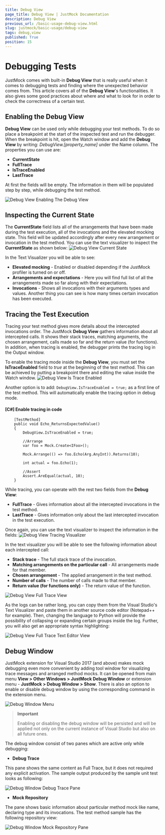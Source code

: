 ```yaml
---
title: Debug View
page_title: Debug View | JustMock Documentation
description: Debug View
previous_url: /basic-usage-debug-view.html
slug: justmock/basic-usage/debug-view
tags: debug,view
published: True
position: 15
---
```


# Debugging Tests

JustMock comes with built-in __Debug View__ that is really useful when it comes to debugging tests and finding where the unexpected behavior comes from. This article covers all of the __Debug View__'s functionalities. It also gives some good practices about where and what to look for in order to check the correctness of a certain test.

## Enabling the Debug View

__Debug View__ can be used only while debugging your test methods. To do so place a breakpoint at the start of the inspected test and run the debugger. When the breakpoint is hit, open the Watch window and add the __Debug View__ by writing: *DebugView.[property_name]* under the Name column. The properties you can use are:

* __CurrentState__
* __FullTrace__
* __IsTraceEnabled__
* __LastTrace__

At first the fields will be empty. The information in them will be populated step by step, while debugging the test method.

![Debug View Enabling The Debug View](images/DebugView_EnablingTheDebugView.png)


## Inspecting the Current State

The __CurrentState__ field lists all of the arrangements that have been made during the test execution, all of the invocations and the elevated mocking state. This field will be updated accordingly after every new arrangement or invocation in the test method. You can use the text visualizer to inspect the __CurrentState__ as shown below:
![Debug View Current State](images/DebugView_CurrentState.png)

In the Text Visualizer you will be able to see: 
* __Elevated mocking__ - Enabled or disabled depending if the JustMock profiler is turned on or off. 
* __Arrangements and expectations__ - Here you will find full list of all the arrangements made so far along with their expectations. 
* __Invocations__ - Shows all invocations with their arguments types and values. Another thing you can see is how many times certain invocation has been executed. 


## Tracing the Test Execution

Tracing your test method gives more details about the intercepted invocations order. The JustMock __Debug View__ gathers information about all intercepted calls. It shows their stack traces, matching arguments, the chosen arrangement, calls made so far and the return value (for functions). In addition, when tracing is enabled, the debugger prints the tracing log in the Output window.

To enable the tracing mode inside the __Debug View__, you must set the __IsTraceEnabled__ field to *true* at the beginning of the test method. This can be achieved by putting a breakpoint there and editing the value inside the Watch window.
![Debug View Is Trace Enabled](images/DebugView_IsTraceEnabled.png)

Another option is to add: `DebugView.IsTraceEnabled = true;` as a first line of the test method. This will automatically enable the tracing option in debug mode.

#### [C#] Enable tracing in code
````
	[TestMethod]
	public void Echo_ReturnsExpectedValue()
	{
		DebugView.IsTraceEnabled = true;

		//Arrange 
		var foo = Mock.Create<IFoo>();

		Mock.Arrange(() => foo.Echo(Arg.AnyInt)).Returns(10);

		int actual = foo.Echo(1);

		//Assert 
		Assert.AreEqual(actual, 10);
	}
````

While tracing, you can operate with the rest two fields from the __Debug View__: 

* __FullTrace__ - Gives information about all the intercepted invocations in the test method. 
* __LastTrace__ - Gives information only about the last intercepted invocation in the test execution. 

Once again, you can use the text visualizer to inspect the information in the fields:
![Debug View Tracing Visualizer](images/DebugView_TracingVisualizer.png)

In the text visualizer you will be able to see the following information about each intercepted call: 

* __Stack trace__ - The full stack trace of the invocation. 
* __Matching arrangements on the particular call__ - All arrangements made for that member. 
* __Chosen arrangement__ - The applied arrangement in the test method. 
* __Number of calls__ - The number of calls made to that member. 
* __Return value (for functions only)__ - The return value of the function. 

![Debug View Full Trace View](images/DebugView_FullTraceView.png)

As the logs can be rather long, you can copy them from the Visual Studio's Text Visualizer and paste them in another source code editor (Notepad++ for example). Then, changing the language to Python will provide the possibility of collapsing or expanding certain groups inside the log. Further, you will also get an appropriate syntax highlighting:

![Debug View Full Trace Text Editor View](images/DebugView_FullTraceTextEditorView.png)

## Debug Window

JustMock extension for Visual Studio 2017 (and above) makes mock debugging even more convenient by adding tool window for visualizing trace messages and arranged method mocks. It can be opened from main menu __View > Other Windows > JustMock Debug Window__ or extension menu - __JustMock > Debug Window > Show__. There is also an option to enable or disable debug window by using the corresponding command in the extension menu.

![Debug Window Menu](images/DebugWindow_Menu.png)

> **Important**
>
>Enabling or disabling the debug window will be persisted and will be applied not only on the current instance of Visual Studio but also on all future ones.

The debug window consist of two panes which are active only while debugging:

* __Debug Trace__

This pane shows the same content as Full Trace, but it does not required any explicit activation. The sample output produced by the sample unit test looks as following:

![Debug Window Debug Trace Pane](images/DebugWindow_DebugTrace.png)

* __Mock Repository__

The pane shows basic information about particular method mock like name, declaring type and its invocations. The test method sample has the following repository view:

![Debug Window Mock Repository Pane](images/DebugWindow_MockRepository.png)

